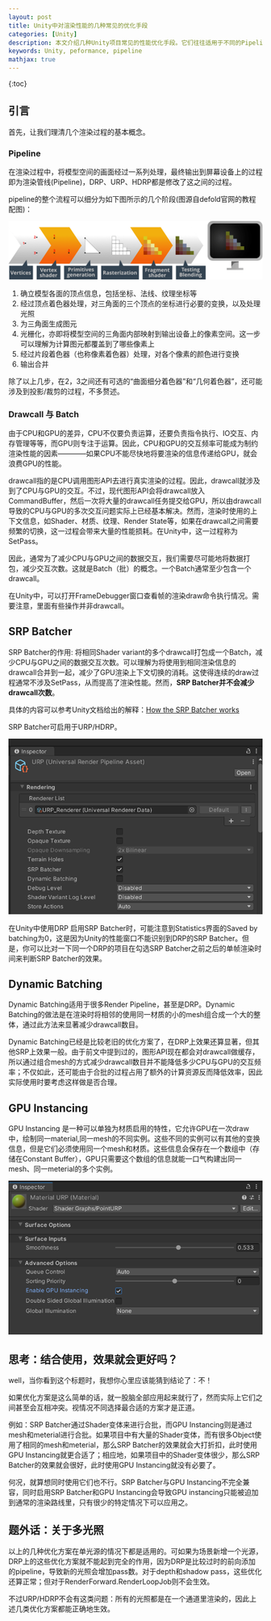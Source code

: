 ```yaml
---
layout: post
title: Unity中对渲染性能的几种常见的优化手段
categories: [Unity]
description: 本文介绍几种Unity项目常见的性能优化手段。它们往往适用于不同的Pipeline。
keywords: Unity, peformance, pipeline
mathjax: true
---
```


{:toc}

## 引言

首先，让我们理清几个渲染过程的基本概念。

### Pipeline

在渲染过程中，将模型空间的画面经过一系列处理，最终输出到屏幕设备上的过程即为渲染管线(Pipeline)，DRP、URP、HDRP都是修改了这之间的过程。

pipeline的整个流程可以细分为如下图所示的几个阶段(图源自defold官网的教程配图)：

![渲染管线](/images/blog/UnityRenderPerformance/UnityRenderPerformance-pipeline.png)

1. 确立模型各面的顶点信息，包括坐标、法线、纹理坐标等
2. 经过顶点着色器处理，对三角面的三个顶点的坐标进行必要的变换，以及处理光照
3. 为三角面生成图元
4. 光栅化，亦即将模型空间的三角面内部映射到输出设备上的像素空间。这一步可以理解为计算图元都覆盖到了哪些像素上
5. 经过片段着色器（也称像素着色器）处理，对各个像素的颜色进行变换
6. 输出合并

除了以上几步，在2，3之间还有可选的“曲面细分着色器”和“几何着色器”，还可能涉及到投影/裁剪的过程，不多赘述。

### Drawcall 与 Batch

由于CPU和GPU的差异，CPU不仅要负责运算，还要负责指令执行、IO交互、内存管理等等，而GPU则专注于运算。因此，CPU和GPU的交互频率可能成为制约渲染性能的因素————如果CPU不能尽快地将要渲染的信息传递给GPU，就会浪费GPU的性能。

drawcall指的是CPU调用图形API去进行真实渲染的过程。因此，drawcall就涉及到了CPU与GPU的交互。不过，现代图形API会将drawcall放入CommandBuffer，然后一次将大量的drawcall任务提交给GPU，所以由drawcall导致的CPU与GPU的多次交互问题实际上已经基本解决。然而，渲染时使用的上下文信息，如Shader、材质、纹理、Render State等，如果在drawcall之间需要频繁的切换，这一过程会带来大量的性能损耗。在Unity中，这一过程称为SetPass。

因此，通常为了减少CPU与GPU之间的数据交互，我们需要尽可能地将数据打包，减少交互次数。这就是Batch（批）的概念。一个Batch通常至少包含一个drawcall。

在Unity中，可以打开FrameDebugger窗口查看帧的渲染draw命令执行情况。需要注意，里面有些操作并非drawcall。

## SRP Batcher

SRP Batcher的作用: 将相同Shader variant的多个drawcall打包成一个Batch，减少CPU与GPU之间的数据交互次数。可以理解为将使用到相同渲染信息的drawcall合并到一起，减少了GPU渲染上下文切换的消耗。这使得连续的draw过程通常不涉及SetPass，从而提高了渲染性能。然而，**SRP Batcher并不会减少drawcall次数**。

具体的内容可以参考Unity文档给出的解释：[How the SRP Batcher works](https://docs.unity3d.com/Manual/SRPBatcher.html#:~:text=GraphicsSettings.useScriptableRenderPipelineBatching%20%3D%20true%3B-,How%20the%20SRP%20Batcher%20works,-The%20traditional%20way)

SRP Batcher可启用于URP/HDRP。

![SRP Batcher](/images/blog/UnityRenderPerformance/UnityRenderPerformance-SRPBatcher.png)

在Unity中使用DRP 启用SRP Batcher时，可能注意到Statistics界面的Saved by batching为0，这是因为Unity的性能窗口不能识别到DRP的SRP Batcher。但是，你可以比对一下同一个DRP的项目在勾选SRP Batcher之前之后的单帧渲染时间来判断SRP Batcher的效果。

## Dynamic Batching

Dynamic Batching适用于很多Render Pipeline，甚至是DRP。Dynamic Batching的做法是在渲染时将相邻的使用同一材质的小的mesh组合成一个大的整体，通过此方法来显著减少drawcall数目。

Dynamic Batching已经是比较老旧的优化方案了，在DRP上效果还算显著，但其他SRP上效果一般。由于前文中提到过的，图形API现在都会对drawcall做缓存，所以通过组合mesh的方式减少drawcall数目并不能降低多少CPU与GPU的交互频率；不仅如此，还可能由于合批的过程占用了额外的计算资源反而降低效率，因此实际使用时要考虑这样做是否合理。

## GPU Instancing

GPU Instancing 是一种可以单独为材质启用的特性，它允许GPU在一次draw中，绘制同一material,同一mesh的不同实例。这些不同的实例可以有其他的变换信息，但是它们必须使用同一个mesh和材质。这些信息会保存在一个数组中（存储在Constant Buffer），GPU只需要这个数组的信息就能一口气构建出同一mesh、同一meterial的多个实例。

![GPU Instancing](/images/blog/UnityRenderPerformance/UnityRenderPerformance-GPU_Instancing.png)

## 思考：结合使用，效果就会更好吗？

well，当你看到这个标题时，我想你心里应该能猜到结论了：不！

如果优化方案是这么简单的话，就一股脑全部应用起来就行了，然而实际上它们之间甚至会互相冲突。视情况不同选择最合适的方案才是正道。

例如：SRP Batcher通过Shader变体来进行合批，而GPU Instancing则是通过mesh和meterial进行合批。如果项目中有大量的Shader变体，而有很多Object使用了相同的mesh和meterial，那么SRP Batcher的效果就会大打折扣，此时使用GPU Instancing就更合适了；相应地，如果项目中的Shader变体很少，那么SRP Batcher的效果就会很好，此时使用GPU Instancing就没有必要了。

何况，就算想同时使用它们也不行。SRP Batcher与GPU Instancing不完全兼容，同时启用SRP Batcher和GPU Instancing会导致GPU instancing只能被迫加到通常的渲染路线里，只有很少的特定情况下可以应用之。

## 题外话：关于多光照

以上的几种优化方案在单光源的情况下都是适用的。可如果为场景新增一个光源，DRP上的这些优化方案就不能起到完全的作用，因为DRP是比较过时的前向添加的pipeline，导致新的光照会增加pass数。对于depth和shadow pass，这些优化还算正常；但对于RenderForward.RenderLoopJob则不会生效。

不过URP/HDRP不会有这类问题：所有的光照都是在一个通道里渲染的，因此上述几类优化方案都能正确地生效。
